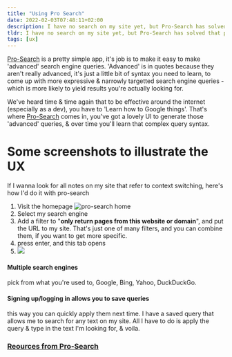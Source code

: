 ```yaml
---
title: "Using Pro Search"
date: 2022-02-03T07:48:11+02:00
description: I have no search on my site yet, but Pro-Search has solved that problem. Makes it super easy to find any text on my site.
tldr: I have no search on my site yet, but Pro-Search has solved that problem. Makes it super easy to find any text on my site.
tags: [ux]
---
```


[Pro-Search](https://pro-search.io) is a pretty simple app, it's job is to make it easy to make 'advanced' search engine queries. 'Advanced' is in quotes because they aren't really advanced, it's just a little bit of syntax you need to learn, to come up with more expressive & narrowly targetted search engine queries - which is more likely to yield results you're actually looking for.

We've heard time & time again that to be effective around the internet (especially as a dev), you have to 'Learn how to Google things'.  That's where [Pro-Search](https://pro-search.io) comes in, you've got a lovely UI to generate those 'advanced' queries, & over time you'll learn that complex query syntax.

# Some screenshots to illustrate the UX
If I wanna look for all notes on my site that refer to context switching, here's how I'd do it with pro-search

1. Visit the homepage ![pro-search home](/images/ps-home.png)
2. Select my search engine
3. Add a filter to "**only return pages from this website or domain**", and put the URL to my site. That's just one of many filters, and you can combine them, if you want to get more specific.
4. press enter, and this tab opens
5. ![](/images/ps-tab-open.png)

#### Multiple search engines
pick from what you're used to, Google, Bing, Yahoo, DuckDuckGo.

#### Signing up/logging in allows you to save queries
this way you can quickly apply them next time. I have a saved query that allows me to search for any text on my site. All I have to do is apply the query & type in the text I'm looking for, & voila.


### [Reources from Pro-Search](https://github.com/bhekanik/pro-search#resources)

